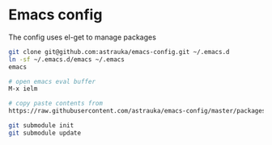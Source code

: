 # Emacs config

The config uses el-get to manage packages

```bash
git clone git@github.com:astrauka/emacs-config.git ~/.emacs.d
ln -sf ~/.emacs.d/emacs ~/.emacs
emacs

# open emacs eval buffer
M-x ielm

# copy paste contents from
https://raw.githubusercontent.com/astrauka/emacs-config/master/packages.el

git submodule init
git submodule update
```
